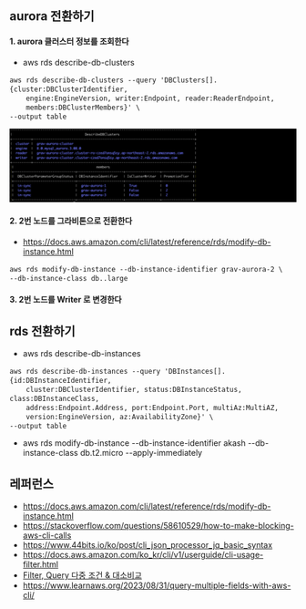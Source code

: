 ## aurora 전환하기 ##


#### 1. aurora 클러스터 정보를 조회한다 ####

* aws rds describe-db-clusters
```
aws rds describe-db-clusters --query 'DBClusters[].{cluster:DBClusterIdentifier,
    engine:EngineVersion, writer:Endpoint, reader:ReaderEndpoint,
    members:DBClusterMembers}' \
--output table
```
![](https://github.com/gnosia93/database-on-grv/blob/main/tutorial/images/rds-01.png)

#### 2. 2번 노드를 그라비톤으로 전환한다 ####
* https://docs.aws.amazon.com/cli/latest/reference/rds/modify-db-instance.html
```
aws rds modify-db-instance --db-instance-identifier grav-aurora-2 \
--db-instance-class db..large
```



#### 3. 2번 노드를 Writer 로 변경한다 ####




## rds 전환하기 ##
* aws rds describe-db-instances
```
aws rds describe-db-instances --query 'DBInstances[].{id:DBInstanceIdentifier,
    cluster:DBClusterIdentifier, status:DBInstanceStatus, class:DBInstanceClass, 
    address:Endpoint.Address, port:Endpoint.Port, multiAz:MultiAZ,
    version:EngineVersion, az:AvailabilityZone}' \
--output table
```





* aws rds modify-db-instance --db-instance-identifier akash --db-instance-class db.t2.micro --apply-immediately 

## 레퍼런스 ##
* https://docs.aws.amazon.com/cli/latest/reference/rds/modify-db-instance.html
* https://stackoverflow.com/questions/58610529/how-to-make-blocking-aws-cli-calls
* https://www.44bits.io/ko/post/cli_json_processor_jq_basic_syntax
* https://docs.aws.amazon.com/ko_kr/cli/v1/userguide/cli-usage-filter.html
* [Filter, Query 다중 조건 & 대소비교](https://cloudest.oopy.io/posting/058)
* https://www.learnaws.org/2023/08/31/query-multiple-fields-with-aws-cli/
